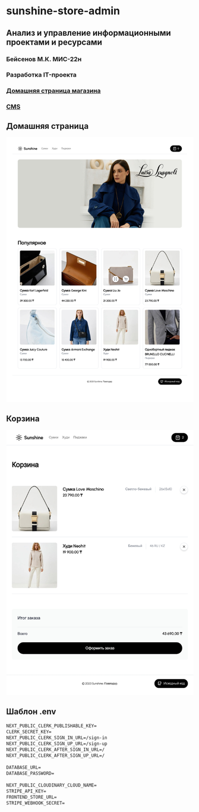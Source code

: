 # sunshine-store-admin

## Анализ и управление информационными проектами и ресурсами

### Бейсенов М.К. МИС-22н

### Разработка IT-проекта

### [Домашняя страница магазина](https://sunshine-pvl.vercel.app)

### [CMS](https://sunshine-store-admin.vercel.app)

## Домашняя страница

![home-page](screenshots/home-page.jpg)

## Корзина

![cart-page](screenshots/cart-page.jpg)

## Шаблон .env

```dotenv
NEXT_PUBLIC_CLERK_PUBLISHABLE_KEY=
CLERK_SECRET_KEY=
NEXT_PUBLIC_CLERK_SIGN_IN_URL=/sign-in
NEXT_PUBLIC_CLERK_SIGN_UP_URL=/sign-up
NEXT_PUBLIC_CLERK_AFTER_SIGN_IN_URL=/
NEXT_PUBLIC_CLERK_AFTER_SIGN_UP_URL=/

DATABASE_URL=
DATABASE_PASSWORD=

NEXT_PUBLIC_CLOUDINARY_CLOUD_NAME=
STRIPE_API_KEY=
FRONTEND_STORE_URL=
STRIPE_WEBHOOK_SECRET=
```

